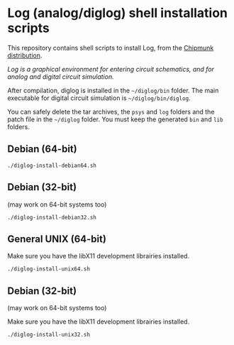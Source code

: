 # Log (analog/diglog) shell installation scripts
This repository contains shell scripts to install Log, from the [Chipmunk distribution](http://john-lazzaro.github.io/chipmunk/).

_Log is a graphical environment for entering circuit schematics, and for analog and digital circuit simulation._

After compilation, diglog is installed in the `~/diglog/bin` folder. The main executable for digital circuit simulation is `~/diglog/bin/diglog`.

You can safely delete the tar archives, the `psys` and `log` folders and the patch file in the `~/diglog` folder. You must keep the generated `bin` and `lib` folders.

## Debian (64-bit)
```
./diglog-install-debian64.sh
```

## Debian (32-bit) 
(may work on 64-bit systems too)

```
./diglog-install-debian32.sh
```

## General UNIX (64-bit)
Make sure you have the libX11 development librairies installed.

```
./diglog-install-unix64.sh
```

## Debian (32-bit) 
(may work on 64-bit systems too)

Make sure you have the libX11 development librairies installed.

```
./diglog-install-unix32.sh
```
